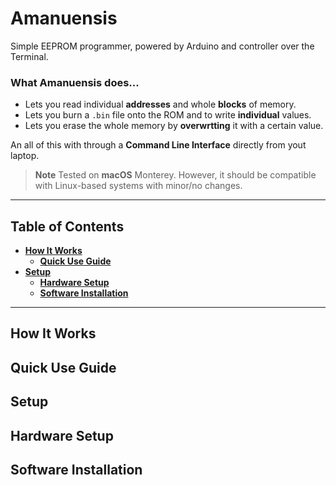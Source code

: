 # Amanuensis
Simple EEPROM programmer, powered by Arduino and controller over the Terminal.

### What Amanuensis does...
- Lets you read individual **addresses** and whole **blocks** of memory.
- Lets you burn a `.bin` file onto the ROM and to write **individual** values.
- Lets you erase the whole memory by **overwrtting** it with a certain value.

An all of this with through a **Command Line Interface** directly from yout laptop.

> **Note**
> Tested on **macOS** Monterey. However, it should be compatible with Linux-based systems with minor/no changes.

----


## Table of Contents
* **[How It Works](#how-it-works)**
  * **[Quick Use Guide](#quick-use-guide)**
* **[Setup](#setup)**
  * **[Hardware Setup](#hardware-setup)**
  * **[Software Installation](#installation)**


----


## How It Works


## Quick Use Guide


## Setup


## Hardware Setup


## Software Installation


